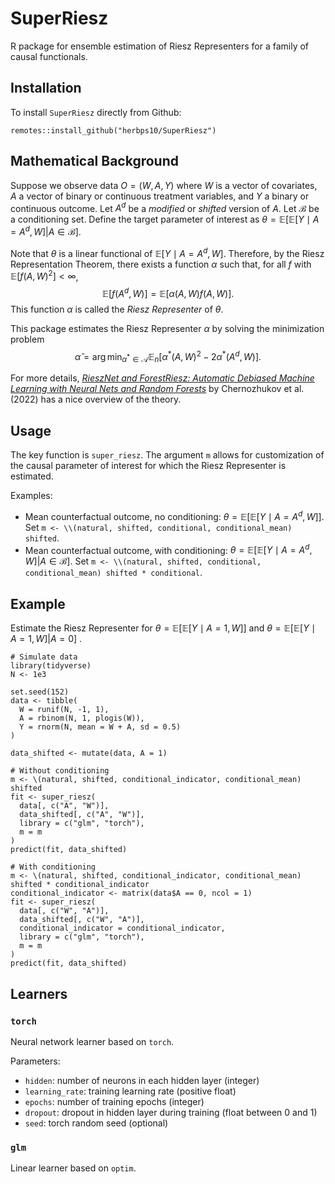 # SuperRiesz
R package for ensemble estimation of Riesz Representers for a family of causal functionals.

## Installation
To install `SuperRiesz` directly from Github:
```
remotes::install_github("herbps10/SuperRiesz")
```

## Mathematical Background
Suppose we observe data $O = (W, A, Y)$ where $W$ is a vector of covariates, $A$ a vector of binary or continuous treatment variables, and $Y$ a binary or continuous outcome. Let $A^d$ be a _modified_ or _shifted_ version of $A$. Let $\mathcal{B}$ be a conditioning set. Define the target parameter of interest as $\theta = \mathbb{E}[\mathbb{E}[Y \mid A = A^d, W] | A \in \mathcal{B}]$. 

Note that $\theta$ is a linear functional of $\mathbb{E}[Y \mid A = A^d, W]$. Therefore, by the Riesz Representation Theorem, there exists a function $\alpha$ such that, for all $f$ with $\mathbb{E}[f(A, W)^2] < \infty$,
$$
\mathbb{E}[f(A^d, W)] = \mathbb{E}[\alpha(A, W) f(A, W)].
$$
This function $\alpha$ is called the _Riesz Representer_ of $\theta$. 

This package estimates the Riesz Representer $\alpha$ by solving the minimization problem
$$
\hat{\alpha} = \arg \min_{\alpha^* \in \mathcal{A}} \mathbb{E}_n \left[ \alpha^*(A, W)^2 - 2 \alpha^*(A^d, W) \right]. 
$$

For more details, [_RieszNet and ForestRiesz: Automatic Debiased Machine Learning with Neural Nets and Random Forests_](https://arxiv.org/abs/2110.03031) by Chernozhukov et al. (2022) has a nice overview of the theory. 

## Usage
The key function is `super_riesz`. The argument `m` allows for customization of the causal parameter of interest for which the Riesz Representer is estimated. 

Examples:
- Mean counterfactual outcome, no conditioning: $\theta = \mathbb{E}[\mathbb{E}[Y \mid A = A^d, W]]$. Set `m <- \\(natural, shifted, conditional, conditional_mean) shifted`.
- Mean counterfactual outcome, with conditioning: $\theta = \mathbb{E}[\mathbb{E}[Y \mid A = A^d, W] | A \in \mathcal{B}]$. Set `m <- \\(natural, shifted, conditional, conditional_mean) shifted * conditional`.

## Example
Estimate the Riesz Representer for $\theta = \mathbb{E}[\mathbb{E}[Y \mid A = 1, W]]$ and $\theta = \mathbb{E}[\mathbb{E}[Y \mid A = 1, W] | A = 0]$ . 
```
# Simulate data
library(tidyverse)
N <- 1e3

set.seed(152)
data <- tibble(
  W = runif(N, -1, 1),
  A = rbinom(N, 1, plogis(W)),
  Y = rnorm(N, mean = W + A, sd = 0.5)
)

data_shifted <- mutate(data, A = 1)

# Without conditioning
m <- \(natural, shifted, conditional_indicator, conditional_mean) shifted
fit <- super_riesz(
  data[, c("A", "W")], 
  data_shifted[, c("A", "W")], 
  library = c("glm", "torch"), 
  m = m
)
predict(fit, data_shifted)

# With conditioning
m <- \(natural, shifted, conditional_indicator, conditional_mean) shifted * conditional_indicator
conditional_indicator <- matrix(data$A == 0, ncol = 1)
fit <- super_riesz(
  data[, c("W", "A")], 
  data_shifted[, c("W", "A")], 
  conditional_indicator = conditional_indicator,
  library = c("glm", "torch"), 
  m = m
)
predict(fit, data_shifted)

```


## Learners

### `torch`
Neural network learner based on `torch`.

Parameters:
- `hidden`: number of neurons in each hidden layer (integer)
- `learning_rate`: training learning rate (positive float)
- `epochs`: number of training epochs (integer)
- `dropout`: dropout in hidden layer during training (float between 0 and 1)
- `seed`: torch random seed (optional)

### `glm`
Linear learner based on `optim`. 
